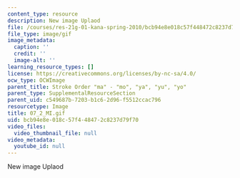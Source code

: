 ```yaml
---
content_type: resource
description: New image Uplaod
file: /courses/res-21g-01-kana-spring-2010/bcb94e8e018c57f448472c8237d79f70_07_2_MI.gif
file_type: image/gif
image_metadata:
  caption: ''
  credit: ''
  image-alt: ''
learning_resource_types: []
license: https://creativecommons.org/licenses/by-nc-sa/4.0/
ocw_type: OCWImage
parent_title: Stroke Order "ma" - "mo", "ya", "yu", "yo"
parent_type: SupplementalResourceSection
parent_uid: c549687b-7203-b1c6-2d96-f5512ccac796
resourcetype: Image
title: 07_2_MI.gif
uid: bcb94e8e-018c-57f4-4847-2c8237d79f70
video_files:
  video_thumbnail_file: null
video_metadata:
  youtube_id: null
---
```

New image Uplaod